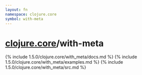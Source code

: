 ```yaml
---
layout: fn
namespace: clojure.core
symbol: with-meta
---
```


# [clojure.core](../)/with-meta

{% include 1.5.0/clojure.core/with_meta/docs.md %}
{% include 1.5.0/clojure.core/with_meta/examples.md %}
{% include 1.5.0/clojure.core/with_meta/src.md %}


